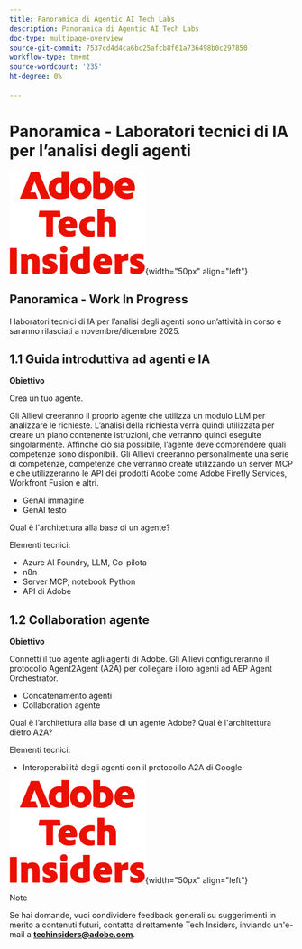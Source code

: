 ```yaml
---
title: Panoramica di Agentic AI Tech Labs
description: Panoramica di Agentic AI Tech Labs
doc-type: multipage-overview
source-git-commit: 7537cd4d4ca6bc25afcb8f61a736498b0c297850
workflow-type: tm+mt
source-wordcount: '235'
ht-degree: 0%

---
```


# Panoramica - Laboratori tecnici di IA per l’analisi degli agenti

![Informazioni tecniche](./assets/images/techinsiders.png){width="50px" align="left"}

## Panoramica - Work In Progress

I laboratori tecnici di IA per l’analisi degli agenti sono un’attività in corso e saranno rilasciati a novembre/dicembre 2025.

## 1.1 Guida introduttiva ad agenti e IA

**Obiettivo**

Crea un tuo agente.

Gli Allievi creeranno il proprio agente che utilizza un modulo LLM per analizzare le richieste. L’analisi della richiesta verrà quindi utilizzata per creare un piano contenente istruzioni, che verranno quindi eseguite singolarmente. Affinché ciò sia possibile, l’agente deve comprendere quali competenze sono disponibili. Gli Allievi creeranno personalmente una serie di competenze, competenze che verranno create utilizzando un server MCP e che utilizzeranno le API dei prodotti Adobe come Adobe Firefly Services, Workfront Fusion e altri.

- GenAI immagine
- GenAI testo

Qual è l&#39;architettura alla base di un agente?

Elementi tecnici:

- Azure AI Foundry, LLM, Co-pilota
- n8n
- Server MCP, notebook Python
- API di Adobe

## 1.2 Collaboration agente

**Obiettivo**

Connetti il tuo agente agli agenti di Adobe. Gli Allievi configureranno il protocollo Agent2Agent (A2A) per collegare i loro agenti ad AEP Agent Orchestrator.

- Concatenamento agenti
- Collaboration agente

Qual è l’architettura alla base di un agente Adobe?
Qual è l&#39;architettura dietro A2A?

Elementi tecnici:

- Interoperabilità degli agenti con il protocollo A2A di Google

![Informazioni tecniche](./assets/images/techinsiders.png){width="50px" align="left"}

>[!NOTE]
>
>Se hai domande, vuoi condividere feedback generali su suggerimenti in merito a contenuti futuri, contatta direttamente Tech Insiders, inviando un&#39;e-mail a **techinsiders@adobe.com**.
